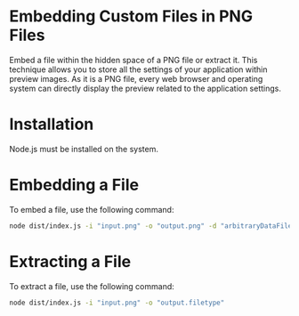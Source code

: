 # Embedding Custom Files in PNG Files
Embed a file within the hidden space of a PNG file or extract it. This technique allows you to store all the settings of your application within preview images. As it is a PNG file, every web browser and operating system can directly display the preview related to the application settings.

# Installation
Node.js must be installed on the system.

# Embedding a File
To embed a file, use the following command:
```bash
node dist/index.js -i "input.png" -o "output.png" -d "arbitraryDataFile"
```

# Extracting a File
To extract a file, use the following command:
```bash
node dist/index.js -i "input.png" -o "output.filetype"
```